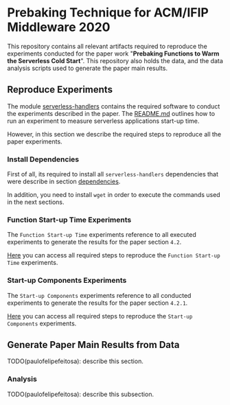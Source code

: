 # Prebaking Technique for ACM/IFIP Middleware 2020

This repository contains all relevant artifacts required to reproduce the experiments
conducted for the paper work "**Prebaking Functions to Warm the Serverless Cold Start**".
This repository also holds the data, and the data analysis scripts used to generate the 
paper main results.

## Reproduce Experiments

The module [serverless-handlers](https://github.com/paulofelipefeitosa/serverless-handlers) contains the required 
software to conduct the experiments described in the paper. The 
[README.md](https://github.com/paulofelipefeitosa/serverless-handlers/blob/master/README.md) 
outlines how to run an experiment to measure serverless applications start-up time.

However, in this section we describe the required steps to reproduce all the paper 
experiments.

### Install Dependencies

First of all, its required to install all `serverless-handlers` dependencies that 
were describe in section 
[dependencies](https://github.com/paulofelipefeitosa/serverless-handlers/blob/master/README.md#dependencies).

In addition, you need to install `wget` in order to execute the commands used in 
the next sections. 

### Function Start-up Time Experiments

The `Function Start-up Time` experiments reference to all executed experiments to generate
the results for the paper section `4.2`.

[Here](function-startup/README.md) you can access all required steps to reproduce 
the `Function Start-up Time` experiments.

### Start-up Components Experiments

The `Start-up Components` experiments reference to all conducted experiments to 
generate the results for the paper section `4.2.1`.

[Here](startup-components/README.md) you can access all required steps to reproduce 
the `Start-up Components` experiments.

## Generate Paper Main Results from Data

TODO(paulofelipefeitosa): describe this section.

### Analysis

TODO(paulofelipefeitosa): describe this subsection.